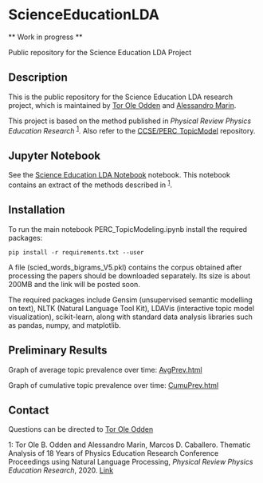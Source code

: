# ScienceEducationLDA

** Work in progress **

Public repository for the Science Education LDA Project

## Description
This is the public repository for the Science Education LDA research project, which is maintained by [Tor Ole Odden](https://www.mn.uio.no/fysikk/english/people/aca/Tor%20Ole%20Odden/) and [Alessandro Marin](https://www.mn.uio.no/fysikk/english/people/adm/almarin/index.html).

This project is based on the method published in *Physical Review Physics Education Research* <sup><a href="paper1">1</a></sup>. Also refer to the [CCSE/PERC_TopicModel](https://github.com/uio-ccse/PERC_TopicModel) repository. 


## Jupyter Notebook
See the [Science Education LDA Notebook](blob/master/Science%20Education%20LDA%20Notebook.ipynb) notebook. This notebook contains an extract of the methods described in <sup><a href="paper1">1</a></sup>. 



## Installation
To run the main notebook PERC_TopicModeling.ipynb install the required packages: 

`pip install -r requirements.txt --user` 

A file (scied_words_bigrams_V5.pkl) contains the corpus obtained after processing the papers should be downloaded separately. Its size is about 200MB and the link will be posted soon. 

The required packages include Gensim (unsupervised semantic modelling on text), NLTK (Natural Language Tool Kit), LDAVis (interactive topic model visualization), scikit-learn, along with standard data analysis libraries such as pandas, numpy, and matplotlib.



## Preliminary Results
Graph of average topic prevalence over time: [AvgPrev.html](AvgPrev.html)

Graph of cumulative topic prevalence over time: [CumuPrev.html](ScienceEducationLDA)



## Contact
Questions can be directed to [Tor Ole Odden](https://www.mn.uio.no/fysikk/english/people/aca/Tor%20Ole%20Odden/)


<a id='paper1'>1</a>: Tor Ole B. Odden and Alessandro Marin, Marcos D. Caballero. Thematic Analysis of 18 Years of Physics Education Research Conference Proceedings using Natural Language Processing, *Physical Review Physics Education Research*, 2020. [Link](https://journals.aps.org/prper/abstract/10.1103/PhysRevPhysEducRes.16.010142)